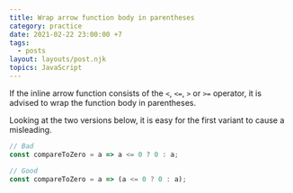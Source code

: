 ```yaml
---
title: Wrap arrow function body in parentheses
category: practice
date: 2021-02-22 23:00:00 +7
tags:
  - posts
layout: layouts/post.njk
topics: JavaScript
---
```


If the inline arrow function consists of the `<`, `<=`, `>` or `>=` operator, it is advised to wrap the function body in parentheses.

Looking at the two versions below, it is easy for the first variant to cause a misleading.

```js
// Bad
const compareToZero = a => a <= 0 ? 0 : a;

// Good
const compareToZero = a => (a <= 0 ? 0 : a);
```